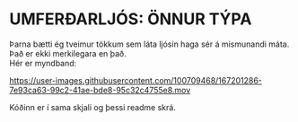 # UMFERÐARLJÓS: ÖNNUR TÝPA
Þarna bætti ég tveimur tökkum sem láta ljósin haga sér á mismunandi máta. </br>
Það er ekki merkilegara en það. </br>
Hér er myndband:

https://user-images.githubusercontent.com/100709468/167201286-7e93ca63-99c2-41ae-bde8-95c32c4755e8.mov

Kóðinn er í sama skjali og þessi readme skrá.
